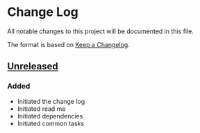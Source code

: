 # Change Log
All notable changes to this project will be documented in this file.

The format is based on [Keep a Changelog](http://keepachangelog.com/).

## [Unreleased]

### Added
- Initiated the change log
- Initiated read me
- Initiated dependencies
- Initiated common tasks

[Unreleased]: https://github.com/plumula/soles/init...HEAD
